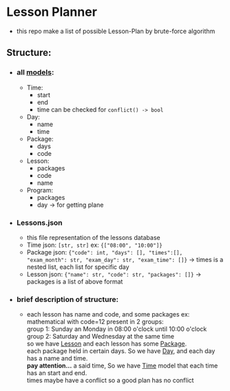 # Lesson Planner
- this repo make a list of possible Lesson-Plan by brute-force algorithm

## Structure:
* ### all [models](models/models.py):
    - Time: 
        - start
        - end
        - time can be checked for `conflict() -> bool`
    - Day:
        - name
        - time
    - Package:
        - days
        - code
    - Lesson:
        - packages
        - code
        - name
    - Program:
        - packages
        - day -> for getting plane
* ### Lessons.json
     - this file representation of the lessons database 
     - Time     json: `[str, str]` ex: `{["08:00", "10:00"]}`
     - Package  json: `{"code": int, "days": [], "times":[], "exam_month": str, "exam_day": str, "exam_time": []}` -> times is a nested list, each list for specific day
     - Lesson   json: `{"name": str, "code": str, "packages": []}` -> packages is a list of above format
* ### brief description of structure:
    - each lesson has name and code, and some packages
     ex: mathematical with code=12 present in 2 groups:
     <br>group 1: Sunday an Monday in 08:00 o'clock until 10:00 o'clock
     <br>group 2: Saturday and Wednesday at the same time
     <br> so we have [Lesson](models/models.py) and each lesson has some [Package](models/models.py).
     <br> each package held in certain days. So we have [Day](models/models.py), and each day has a name and time.<br>
     **pay attention...** a said time, So we have [Time](models/models.py) model that each time has an start and end.
     <br>times maybe have a conflict so a good plan has no conflict